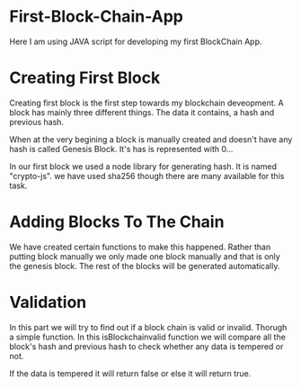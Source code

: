 # First-Block-Chain-App

Here I am using JAVA script for developing my first BlockChain App.

# Creating First Block

Creating first block is the first step towards my blockchain deveopment. A block has mainly three different things. The data it contains, a hash and previous hash. 

When at the very begining a block is manually created and doesn't have any hash is called Genesis Block. It's has is represented with 0...

In our first block we used a node library for generating hash. It is named "crypto-js". we have used sha256 though there are many available for this task.

# Adding Blocks To The Chain

We have created certain functions to make this happened. Rather than putting block manually we only made one block manually and that is only the genesis block. The rest of the blocks will be generated automatically.

# Validation 

In this part we will try to find out if a block chain is valid or invalid. Thorugh a simple function.  In this isBlockchainvalid function we will compare all the block's hash and previous hash to check whether any data is tempered or not. 

If the data is tempered it will return false or else it will return true.